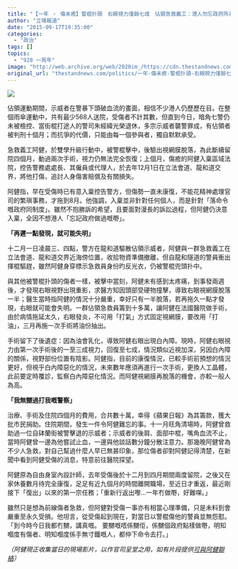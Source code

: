 ```yaml
---
title: "【一年 ‧ 傷未癒】警棍扑頭　右眼視力僅餘七成　佔領急救義工：港人勿忘政府所為"
author: "立場報道"
date: "2015-09-17T19:35:00"
categories:
  - "政治"
tags: []
topics:
  - "928 一周年"
image: "http://web.archive.org/web/2020im_/https://cdn.thestandnews.com/media/photos/cache/eye-13_ksjos_1200x0.png"
original_url: "thestandnews.com/politics/一年-傷未癒-警棍扑頭-右眼視力僅餘七成-佔領急救義工-港人勿忘政府所為"
---
```

![](http://web.archive.org/web/2020im_/https://cdn.thestandnews.com/media/photos/cache/eye-13_ksjos_1200x0.png)

佔領運動期間，示威者在警暴下頭破血流的畫面，相信不少港人仍歷歷在目。在整個雨傘運動中，共有最少568人送院，受傷者不計其數，但直到今日，暗角七警仍未被檢控、當街棍打途人的警司朱經緯光榮退休，多宗示威者襲警罪成，有佔領者被判刑十個月；而抗爭的代價，只能由每一個參與者，獨自默默承受。

急救義工阿健，於雙學升級行動中，被警棍擊中，後驗出視網膜脫落，為此斷續留院四個月，動過兩次手術，視力仍無法完全恢復；上個月，傷癒的阿健入稟區域法院，控告警務處處長、其僱員或代理人，於去年12月1日在立法會道、龍和道交界，將他打傷，追討人身傷害賠償及有關損失。

阿健指，早在受傷時已有意入稟控告警方，但傷勢一直未康復，不能花精神處理官司的繁瑣事務，才拖到8月。他強調，入稟並非針對任何個人，而是針對「落命令嘅政府同制度」。雖然不抱勝訴的希望，且要面對漫長的訴訟過程，但阿健仍決意入稟，全因不想港人「忘記政府做過嘅嘢」。

**「再遲一點發現，就可能失明」**

十二月一日凌晨三、四點，警方在龍和道驅散佔領示威者，阿健與一群急救義工在立法會道、龍和道交界近海傍位置，收拾物資準備撤離，但自龍和隧道的警員衝出揮棍驅趕，雖然阿健身穿標示急救員身份旳反光衣，仍被警棍兜頭扑中。

與其他被警棍扑頭的傷者一樣，被擊中當刻，阿健未有感到太疼痛，到事發兩週後，才發現右眼視野出現重影，求醫方知因頭部受硬物撞擊，導致右眼視網膜脫落一半；醫生當時指阿健的情況十分嚴重，幸好只有一半脫落，若再拖久一點才發現，右眼就可能會失明。一群佔領急救員籌到十多萬，讓阿健在法國醫院做手術，由於病情拖延太久，右眼發炎，不可用「打氣」方式固定視網膜，要改用「打油」，三月再施一次手術將油份抽出。

手術留下了後遺症：因為油會乳化，導致阿健右眼出現白內障。現時，阿健右眼視力由第一次手術後的一至三成視力，回復至七成，情況類似近視加深，另因白內障的關係，視野部份位置有陰影。阿健指，目前的康復情況，已較手術前預想的情況更好，但視乎白內障惡化的情況，未來數年應須再進行一次手術，更換人工晶體，此前要定時覆診，監察白內障惡化情況。而阿健視網膜再脫落的機會，亦較一般人為高。

**「我無嬲過打我嘅警察」**

治療、手術及住院四個月的費用，合共數十萬，幸得《蘋果日報》為其籌款，獲大批市民捐助。住院期間，發生一件令阿健難忘的事。十一月旺角清場時，阿健曾救助過一位自砵蘭街被警擊退的示威者；示威者的後肩、面部中棍，嘴角血流不止，當時阿健曾一邊為他嘗試止血，一邊與他談話數分鐘分散注意力。那幾晚阿健曾為不少人急救，對自己幫過什麼人早已無甚印象，那位傷者卻對阿健記得清楚，在新聞中看到阿健受傷的消息，特意前往醫院探望。

阿健原為自由身室內設計師，去年受傷後於十二月到四月期間兩度留院，之後又在家休養數月待完全康復，足足有近九個月的時間離開職場，至近日才重返，最近剛接下「復出」以來的第一宗任務；「重新行返出嚟…一年冇做嘢，好難㗎。」

雖然只是想為前線傷者急救，但阿健對受傷一事亦有相當心理準備，只是未料到會嚴重至永久受損。他坦言，從受傷起到現在，對當日以警棍傷他的警員並無怨懟。「到今時今日我都冇嬲，講真嘅。 要嬲嘅唔係嬲佢，係嬲個政府點樣做嘢，明知嗰度有傷者、明知嗰度係手無寸鐵嘅人，都仲下命令去打。」

_（阿健現正收集當日的現場影片，以作官司呈堂之用，如有片段提供[可與阿健聯絡](http://web.archive.org/web/20210629055012/https://www.facebook.com/%E6%80%A5%E6%95%91%E5%93%A1-%E9%98%BF%E5%81%A5-1549189732031951/timeline/)）_